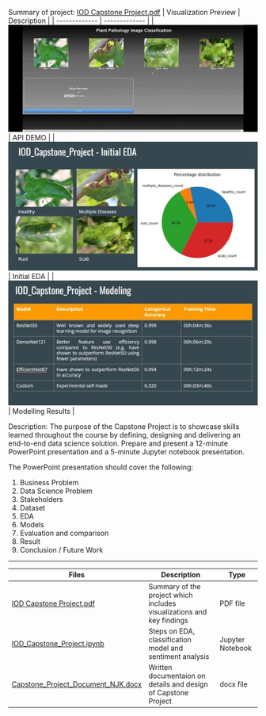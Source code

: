 Summary of project: [IOD Capstone Project.pdf](IOD_Capstone_Project.pdf)
| Visualization Preview       | Description   |
| ------------- | ------------- |
| ![alt text](https://github.com/zinogore/Capstone_Project/blob/main/API_DEMO_Capstone_Project%20(Shortened).gif?raw=true) | API DEMO |
| ![alt text](https://github.com/zinogore/Capstone_Project/blob/main/Capstone_Project_S6.jpg?raw=true) | Initial EDA |
| ![alt text](https://github.com/zinogore/Capstone_Project/blob/main/Capstone_Project_S11.jpg?raw=true) | Modelling Results |

Description:
The purpose of the Capstone Project is to showcase skills learned throughout the course by defining, designing and delivering an end-to-end data science solution.
Prepare and present a 12-minute PowerPoint presentation and a 5-minute Jupyter notebook presentation.

The PowerPoint presentation should cover the following:
1. Business Problem
2. Data Science Problem
3. Stakeholders
4. Dataset
5. EDA
6. Models
7. Evaluation and comparison
8. Result
9. Conclusion / Future Work
-----------

| Files         | Description   | Type |
| ------------- | ------------- | ------------- |
| [IOD Capstone Project.pdf](IOD_Capstone_Project.pdf) | Summary of the project which includes visualizations and key findings | PDF file |
| [IOD_Capstone_Project.ipynb](IOD_Capstone_Project.ipynb) | Steps on EDA, classification model and sentiment analysis | Jupyter Notebook |
| [Capstone_Project_Document_NJK.docx](Capstone_Project_Document_NJK.docx) | Written documentaion on details and design of Capstone Project | docx file |
